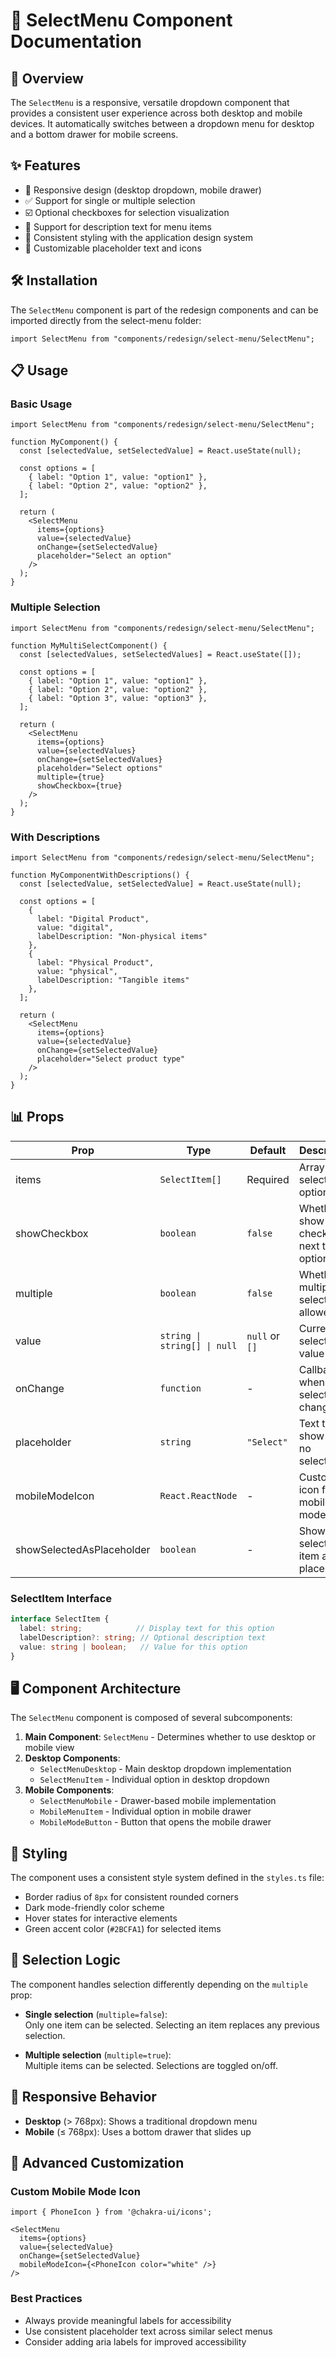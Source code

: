 # 🔽 SelectMenu Component Documentation

## 📝 Overview

The `SelectMenu` is a responsive, versatile dropdown component that provides a consistent user experience across both desktop and mobile devices. It automatically switches between a dropdown menu for desktop and a bottom drawer for mobile screens.

## ✨ Features

- 📱 Responsive design (desktop dropdown, mobile drawer)
- ✅ Support for single or multiple selection
- ☑️ Optional checkboxes for selection visualization
- 📄 Support for description text for menu items
- 🎨 Consistent styling with the application design system
- 🧩 Customizable placeholder text and icons

## 🛠️ Installation

The `SelectMenu` component is part of the redesign components and can be imported directly from the select-menu folder:

```tsx
import SelectMenu from "components/redesign/select-menu/SelectMenu";
```

## 📋 Usage

### Basic Usage

```tsx
import SelectMenu from "components/redesign/select-menu/SelectMenu";

function MyComponent() {
  const [selectedValue, setSelectedValue] = React.useState(null);
  
  const options = [
    { label: "Option 1", value: "option1" },
    { label: "Option 2", value: "option2" },
  ];
  
  return (
    <SelectMenu 
      items={options} 
      value={selectedValue}
      onChange={setSelectedValue}
      placeholder="Select an option"
    />
  );
}
```

### Multiple Selection

```tsx
import SelectMenu from "components/redesign/select-menu/SelectMenu";

function MyMultiSelectComponent() {
  const [selectedValues, setSelectedValues] = React.useState([]);
  
  const options = [
    { label: "Option 1", value: "option1" },
    { label: "Option 2", value: "option2" },
    { label: "Option 3", value: "option3" },
  ];
  
  return (
    <SelectMenu 
      items={options} 
      value={selectedValues}
      onChange={setSelectedValues}
      placeholder="Select options"
      multiple={true}
      showCheckbox={true}
    />
  );
}
```

### With Descriptions

```tsx
import SelectMenu from "components/redesign/select-menu/SelectMenu";

function MyComponentWithDescriptions() {
  const [selectedValue, setSelectedValue] = React.useState(null);
  
  const options = [
    { 
      label: "Digital Product", 
      value: "digital", 
      labelDescription: "Non-physical items" 
    },
    { 
      label: "Physical Product", 
      value: "physical", 
      labelDescription: "Tangible items" 
    },
  ];
  
  return (
    <SelectMenu 
      items={options} 
      value={selectedValue}
      onChange={setSelectedValue}
      placeholder="Select product type"
    />
  );
}
```

## 📊 Props

| Prop | Type | Default | Description |
|------|------|---------|-------------|
| items | `SelectItem[]` | Required | Array of select options |
| showCheckbox | `boolean` | `false` | Whether to show checkboxes next to options |
| multiple | `boolean` | `false` | Whether multiple selection is allowed |
| value | `string \| string[] \| null` | `null` or `[]` | Currently selected value(s) |
| onChange | `function` | - | Callback when selection changes |
| placeholder | `string` | `"Select"` | Text to show when no selection |
| mobileModeIcon | `React.ReactNode` | - | Custom icon for mobile mode |
| showSelectedAsPlaceholder | `boolean` | - | Show selected item as placeholder |

### SelectItem Interface

```typescript
interface SelectItem {
  label: string;            // Display text for this option
  labelDescription?: string; // Optional description text
  value: string | boolean;   // Value for this option
}
```

## 🖥️ Component Architecture

The `SelectMenu` component is composed of several subcomponents:

1. **Main Component**: `SelectMenu` - Determines whether to use desktop or mobile view
2. **Desktop Components**:
   - `SelectMenuDesktop` - Main desktop dropdown implementation
   - `SelectMenuItem` - Individual option in desktop dropdown
3. **Mobile Components**:
   - `SelectMenuMobile` - Drawer-based mobile implementation
   - `MobileMenuItem` - Individual option in mobile drawer
   - `MobileModeButton` - Button that opens the mobile drawer

## 🎨 Styling

The component uses a consistent style system defined in the `styles.ts` file:
- Border radius of `8px` for consistent rounded corners
- Dark mode-friendly color scheme
- Hover states for interactive elements
- Green accent color (`#2BCFA1`) for selected items

## 🔄 Selection Logic

The component handles selection differently depending on the `multiple` prop:

- **Single selection** (`multiple=false`):  
  Only one item can be selected. Selecting an item replaces any previous selection.

- **Multiple selection** (`multiple=true`):  
  Multiple items can be selected. Selections are toggled on/off.

## 📱 Responsive Behavior

- **Desktop** (> 768px): Shows a traditional dropdown menu
- **Mobile** (≤ 768px): Uses a bottom drawer that slides up

## 🧠 Advanced Customization

### Custom Mobile Mode Icon

```tsx
import { PhoneIcon } from '@chakra-ui/icons';

<SelectMenu
  items={options}
  value={selectedValue}
  onChange={setSelectedValue}
  mobileModeIcon={<PhoneIcon color="white" />}
/>
```

### Best Practices

- Always provide meaningful labels for accessibility
- Use consistent placeholder text across similar select menus
- Consider adding aria labels for improved accessibility